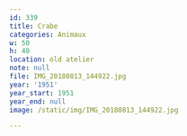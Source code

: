 ```yaml
---
id: 339
title: Crabe
categories: Animaux
w: 50
h: 40
location: old atelier
note: null
file: IMG_20180813_144922.jpg
year: '1951'
year_start: 1951
year_end: null
image: /static/img/IMG_20180813_144922.jpg

---
```

